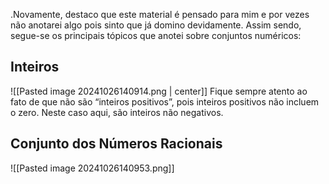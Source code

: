 .Novamente, destaco que este material é pensado para mim e por vezes não anotarei algo pois sinto que já domino devidamente. Assim sendo, segue-se os principais tópicos que anotei sobre conjuntos numéricos:

## Inteiros
![[Pasted image 20241026140914.png | center]]
Fique sempre atento ao fato de que não são “inteiros positivos”, pois inteiros positivos não incluem o zero. Neste caso aqui, são inteiros não negativos.

## Conjunto dos Números Racionais
![[Pasted image 20241026140953.png]]